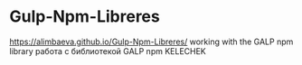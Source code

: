 # Gulp-Npm-Libreres
https://alimbaeva.github.io/Gulp-Npm-Libreres/
working with the GALP npm library
работа с библиотекой GALP npm
KELECHEK
